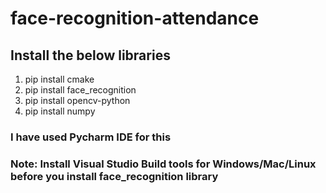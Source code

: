 # face-recognition-attendance

## Install the below libraries
1. pip install cmake
2. pip install face_recognition
3. pip install opencv-python
4. pip install numpy


### I have used Pycharm IDE for this
### Note: Install Visual Studio Build tools for Windows/Mac/Linux before you install face_recognition library
